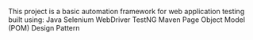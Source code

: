 This project is a basic automation framework for web application testing built using:
Java
Selenium WebDriver
TestNG
Maven
Page Object Model (POM) Design Pattern
